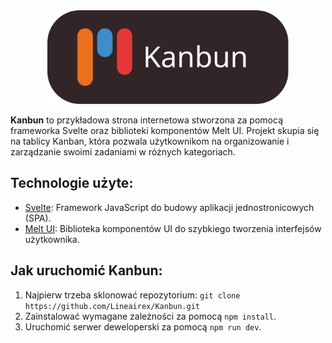 <div align=center>
    <img src="./static/banner-bg.svg"/ height=150px>
</div>

**Kanbun** to przykładowa strona internetowa stworzona za pomocą frameworka Svelte oraz biblioteki komponentów Melt UI. Projekt skupia się na tablicy Kanban, która pozwala użytkownikom na organizowanie i zarządzanie swoimi zadaniami w różnych kategoriach.

## Technologie użyte:
* [Svelte](https://svelte.dev): Framework JavaScript do budowy aplikacji jednostronicowych (SPA).
* [Melt UI](https://melt-ui.com): Biblioteka komponentów UI do szybkiego tworzenia interfejsów użytkownika.

## Jak uruchomić Kanbun:
1. Najpierw trzeba sklonować repozytorium: `git clone https://github.com/Lineairex/Kanbun.git`
2. Zainstalować wymagane zależności za pomocą `npm install`.
3. Uruchomić serwer deweloperski za pomocą `npm run dev`.
